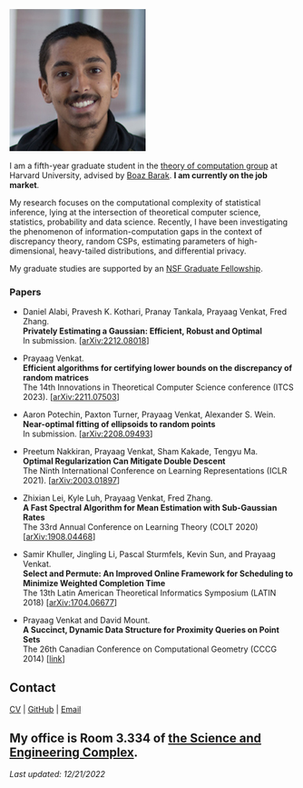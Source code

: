 ![prayaag](/prayaag.jpg)

I am a fifth-year graduate student in the [theory of computation group](https://toc.seas.harvard.edu/) at Harvard University, advised by [Boaz Barak](https://www.boazbarak.org/). **I am currently on the job market**.

My research focuses on the computational complexity of statistical inference, lying at the intersection of theoretical computer science, statistics, probability and data science. Recently, I have been investigating the phenomenon of information-computation gaps in the context of discrepancy theory, random CSPs, estimating parameters of high-dimensional, heavy-tailed distributions, and differential privacy. 

My graduate studies are supported by an [NSF Graduate Fellowship](https://www.nsfgrfp.org/).

### Papers

- Daniel Alabi, Pravesh K. Kothari, Pranay Tankala, Prayaag Venkat, Fred Zhang.  
**Privately Estimating a Gaussian: Efficient, Robust and Optimal**   
In submission. [[arXiv:2212.08018](https://arxiv.org/abs/2212.08018)]

- Prayaag Venkat.  
**Efficient algorithms for certifying lower bounds on the discrepancy of random matrices**   
The 14th Innovations in Theoretical Computer Science conference (ITCS 2023). [[arXiv:2211.07503](https://arxiv.org/abs/2211.07503)]

- Aaron Potechin, Paxton Turner, Prayaag Venkat, Alexander S. Wein.  
**Near-optimal fitting of ellipsoids to random points**  
In submission. [[arXiv:2208.09493](https://arxiv.org/abs/2208.09493)]

- Preetum Nakkiran, Prayaag Venkat, Sham Kakade, Tengyu Ma.  
**Optimal Regularization Can Mitigate Double Descent**  
The Ninth International Conference on Learning Representations (ICLR 2021). [[arXiv:2003.01897](https://arxiv.org/abs/2003.01897)]

- Zhixian Lei, Kyle Luh, Prayaag Venkat, Fred Zhang.  
**A Fast Spectral Algorithm for Mean Estimation with Sub-Gaussian Rates**  
The 33rd Annual Conference on Learning Theory (COLT 2020) [[arXiv:1908.04468](https://arxiv.org/abs/1908.04468)]

- Samir Khuller, Jingling Li, Pascal Sturmfels, Kevin Sun, and Prayaag Venkat.  
**Select and Permute: An Improved Online Framework for Scheduling to Minimize Weighted Completion Time**  
The 13th Latin American Theoretical Informatics Symposium (LATIN 2018) [[arXiv:1704.06677](https://arxiv.org/abs/1704.06677)]

- Prayaag Venkat and David Mount.  
**A Succinct, Dynamic Data Structure for Proximity Queries on Point Sets**  
The 26th Canadian Conference on Computational Geometry (CCCG 2014) [[link](http://www.cccg.ca/proceedings/2014/papers/paper32.pdf)]

## Contact
[CV](/cv.pdf) | [GitHub](https://github.com/vprayaag) | [Email](mailto:pkvasv@gmail.com)

My office is Room 3.334 of [the Science and Engineering Complex](https://www.seas.harvard.edu/about-us/visit-us/allston/science-engineering-complex).
---
*Last updated: 12/21/2022*
